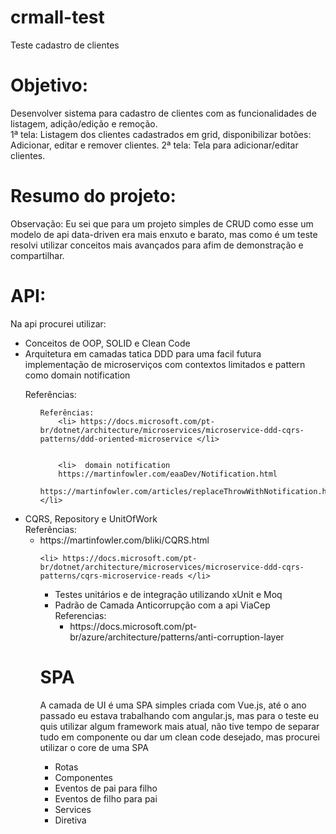 # crmall-test

Teste cadastro de clientes

# Objetivo:
Desenvolver sistema para cadastro de clientes com as funcionalidades de listagem, adição/edição e remoção.              
   1ª tela: Listagem dos clientes cadastrados em grid, disponibilizar botões: Adicionar, editar e remover clientes.
   2ª tela: Tela para adicionar/editar clientes.


 # Resumo do projeto: 

 Observação: Eu sei que para um projeto simples de CRUD como esse um modelo de api data-driven era mais enxuto e barato, mas como é um teste resolvi utilizar conceitos mais avançados para afim de demonstração e compartilhar. 
 
 # API:

 Na api procurei utilizar:  
 	
<ul> 
<li>Conceitos de OOP, SOLID e Clean Code </li>

<li>Arquitetura em camadas tatica DDD para uma facil futura implementação de microserviços com contextos limitados e pattern como domain notification


Referências: 
<ul>



	Referências: 
		<li> https://docs.microsoft.com/pt-br/dotnet/architecture/microservices/microservice-ddd-cqrs-patterns/ddd-oriented-microservice </li>


		<li>  domain notification 
		https://martinfowler.com/eaaDev/Notification.html
		https://martinfowler.com/articles/replaceThrowWithNotification.html  </li>
</ul>

</li>

<li> 
CQRS, Repository e UnitOfWork <br/>
Referências:

<ul> 
	<li> https://martinfowler.com/bliki/CQRS.html </li>

	<li> https://docs.microsoft.com/pt-br/dotnet/architecture/microservices/microservice-ddd-cqrs-patterns/cqrs-microservice-reads </li>
<ul>
</li>

<li>
Testes unitários e de integração utilizando xUnit e Moq
</li>

<li> 
Padrão de Camada Anticorrupção com a api ViaCep <br/>
Referencias: 

<ul> 	
	<li>https://docs.microsoft.com/pt-br/azure/architecture/patterns/anti-corruption-layer</li>
</ul>
</li>

</ul>		



# SPA
 A camada de UI é uma SPA simples criada com Vue.js, até o ano passado eu estava trabalhando com angular.js, mas para o teste eu quis utilizar algum framework mais atual, não tive tempo de separar tudo em componente ou dar um clean code desejado, mas procurei utilizar o core de uma SPA

<ul>
	<li>Rotas</li>
	<li>Componentes</li>
	<li>Eventos de pai para filho</li>
	<li>Eventos de filho para pai</li>
	<li>Services</li>
	<li>Diretiva</li>
</ul>









  



  
   

